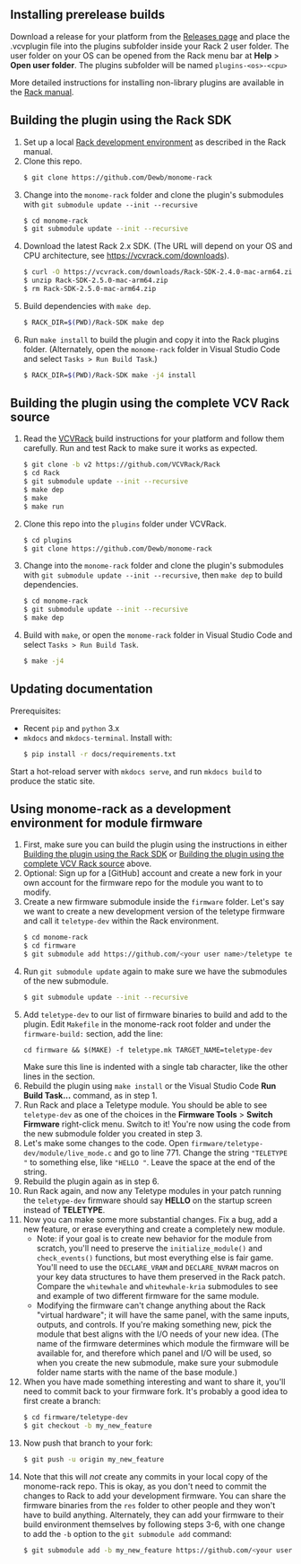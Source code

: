 
## Installing prerelease builds

Download a release for your platform from the [Releases page](../../releases) and place the .vcvplugin file into the plugins subfolder inside your Rack 2 user folder. The user folder on your OS can be opened from the Rack menu bar at **Help** > **Open user folder**. The plugins subfolder will be named `plugins-<os>-<cpu>`

More detailed instructions for installing non-library plugins are available in the [Rack manual](https://vcvrack.com/manual/Installing#Installing-plugins-not-available-on-the-VCV-Library).

## Building the plugin using the Rack SDK

1. Set up a local [Rack development environment](https://vcvrack.com/manual/Building) as described in the Rack manual.
2. Clone this repo.
   ```bash
   $ git clone https://github.com/Dewb/monome-rack
   ```
3. Change into the `monome-rack` folder and clone the plugin's submodules with `git submodule update --init --recursive`
   ```bash
   $ cd monome-rack
   $ git submodule update --init --recursive
   ```
4. Download the latest Rack 2.x SDK. (The URL will depend on your OS and CPU architecture, see https://vcvrack.com/downloads).
   ```bash
   $ curl -O https://vcvrack.com/downloads/Rack-SDK-2.4.0-mac-arm64.zip
   $ unzip Rack-SDK-2.5.0-mac-arm64.zip
   $ rm Rack-SDK-2.5.0-mac-arm64.zip
   ```
5. Build dependencies with `make dep`.
   ```bash
   $ RACK_DIR=$(PWD)/Rack-SDK make dep
   ```
6. Run `make install` to build the plugin and copy it into the Rack plugins folder. (Alternately, open the `monome-rack` folder in Visual Studio Code and select `Tasks > Run Build Task`.)
   ```bash
   $ RACK_DIR=$(PWD)/Rack-SDK make -j4 install
   ```

## Building the plugin using the complete VCV Rack source

1. Read the [VCVRack](https://github.com/VCVRack/Rack) build instructions for your platform and follow them carefully. Run and test Rack to make sure it works as expected.
   ```bash
   $ git clone -b v2 https://github.com/VCVRack/Rack
   $ cd Rack
   $ git submodule update --init --recursive
   $ make dep
   $ make
   $ make run
   ``` 
2. Clone this repo into the `plugins` folder under VCVRack.
   ```bash
   $ cd plugins
   $ git clone https://github.com/Dewb/monome-rack
   ```
3. Change into the `monome-rack` folder and clone the plugin's submodules with `git submodule update --init --recursive`, then `make dep` to build dependencies.
   ```bash
   $ cd monome-rack
   $ git submodule update --init --recursive
   $ make dep
   ```
4. Build with `make`, or open the `monome-rack` folder in Visual Studio Code and select `Tasks > Run Build Task`.
   ```bash
   $ make -j4
   ```

## Updating documentation

Prerequisites:
* Recent `pip` and `python` 3.x
* `mkdocs` and `mkdocs-terminal`. Install with:
   ```bash
   $ pip install -r docs/requirements.txt
   ```

Start a hot-reload server with `mkdocs serve`, and run `mkdocs build` to produce the static site.

## Using monome-rack as a development environment for module firmware

1. First, make sure you can build the plugin using the instructions in either [Building the plugin using the Rack SDK](#building-the-plugin-using-the-rack-sdk) or [Building the plugin using the complete VCV Rack source](#building-the-plugin-using-the-complete-vcv-rack-source) above.
2. Optional: Sign up for a [GitHub] account and create a new fork in your own account for the firmware repo for the module you want to to modify.
3. Create a new firmware submodule inside the `firmware` folder. Let's say we want to create a new development version of the teletype firmware and call it `teletype-dev` within the Rack environment.
    ```bash
    $ cd monome-rack
    $ cd firmware
    $ git submodule add https://github.com/<your user name>/teletype teletype-dev
    ```
4. Run `git submodule update` again to make sure we have the submodules of the new submodule.
    ```bash
    $ git submodule update --init --recursive
    ```
5. Add `teletype-dev` to our list of firmware binaries to build and add to the plugin. Edit `Makefile` in the monome-rack root folder and under the `firmware-build:` section, add the line:
    ```
    cd firmware && $(MAKE) -f teletype.mk TARGET_NAME=teletype-dev
    ```
   Make sure this line is indented with a single tab character, like the other lines in the section.
6. Rebuild the plugin using `make install` or the Visual Studio Code **Run Build Task...** command, as in step 1.
7. Run Rack and place a Teletype module. You should be able to see `teletype-dev` as one of the choices in the **Firmware Tools** > **Switch Firmware** right-click menu. Switch to it! You're now using the code from the new submodule folder you created in step 3.
8. Let's make some changes to the code. Open `firmware/teletype-dev/module/live_mode.c` and go to line 771. Change the string `"TELETYPE "` to something else, like `"HELLO "`. Leave the space at the end of the string.
9. Rebuild the plugin again as in step 6.
10. Run Rack again, and now any Teletype modules in your patch running the `teletype-dev` firmware should say **HELLO** on the startup screen instead of **TELETYPE**.
11. Now you can make some more substantial changes. Fix a bug, add a new feature, or erase everything and create a completely new module. 
    * Note: if your goal is to create new behavior for the module from scratch, you'll need to preserve the `initialize_module()` and `check_events()` functions, but most everything else is fair game. You'll need to use the `DECLARE_VRAM` and `DECLARE_NVRAM` macros on your key data structures to have them preserved in the Rack patch. Compare the `whitewhale` and `whitewhale-kria` submodules to see and example of two different firmware for the same module. 
    * Modifying the firmware can't change anything about the Rack "virtual hardware"; it will have the same panel, with the same inputs, outputs, and controls. If you're making something new, pick the module that best aligns with the I/O needs of your new idea. (The name of the firmware determines which module the firmware will be available for, and therefore which panel and I/O will be used, so when you create the new submodule, make sure your submodule folder name starts with the name of the base module.)
12. When you have made something interesting and want to share it, you'll need to commit back to your firmware fork. It's probably a good idea to first create a branch:
    ```bash
    $ cd firmware/teletype-dev
    $ git checkout -b my_new_feature
    ```
13. Now push that branch to your fork:
    ```bash
    $ git push -u origin my_new_feature
    ```
14. Note that this will *not* create any commits in your local copy of the monome-rack repo. This is okay, as you don't need to commit the changes to Rack to add your development firmware. You can share the firmware binaries from the `res` folder to other people and they won't have to build anything. Alternately, they can add your firmware to their build environment themselves by following steps 3-6, with one change to add the `-b` option to the `git submodule add` command:
    ```bash
    $ git submodule add -b my_new_feature https://github.com/<your user name>/teletype teletype-dev
    ```
